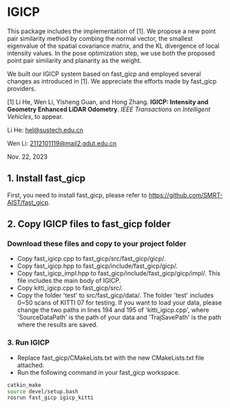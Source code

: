 # IGICP
This package includes the implementation of [1]. We propose a new point pair similarity method by combing the normal vector, the smallest eigenvalue of the spatial covariance matrix, and the KL divergence of local intensity values. In the pose optimization step, we use both the proposed point pair similarity and planarity as the weight.

We built our IGICP system based on fast_gicp and employed several changes as introduced in [1]. We appreciate the efforts made by fast_gicp providers.

[1] Li He, Wen Li, Yisheng Guan, and Hong Zhang. **IGICP: Intensity and Geometry Enhanced LiDAR Odometry**. *IEEE Transactions on Intelligent Vehicles*, to appear.

Li He: hel@sustech.edu.cn

Wen Li: 2112101119@mail2.gdut.edu.cn

Nov. 22, 2023


## 1. Install fast_gicp 
First, you need to install fast_gicp, please refer to https://github.com/SMRT-AIST/fast_gicp.

## 2. Copy IGICP files to fast_gicp folder
### Download these files and copy to your project folder
- Copy fast_igicp.cpp to fast_gicp/src/fast_gicp/gicp/.
- Copy fast_igicp.hpp to fast_gicp/include/fast_gicp/gicp/.
- Copy fast_igicp_impl.hpp to fast_gicp/include/fast_gicp/gicp/impl/. This file includes the main body of IGICP.
- Copy kitti_igicp.cpp to fast_gicp/src/.
- Copy the folder 'test' to src/fast_gicp/data/. The folder 'test' includes 0~50 scans of KITTI 07 for testing. If you want to load your data, please change the two paths in lines 194 and 195 of 'kitti_igicp.cpp', where 'SourceDataPath' is the path of your data and 'TrajSavePath' is the path where the results are saved.

### 3. Run IGICP
- Replace fast_gicp/CMakeLists.txt with the new CMakeLists.txt file attached.  
- Run the following command in your fast_gicp workspace.
```bash
catkin_make
source devel/setup.bash
rosrun fast_gicp igicp_kitti
```
